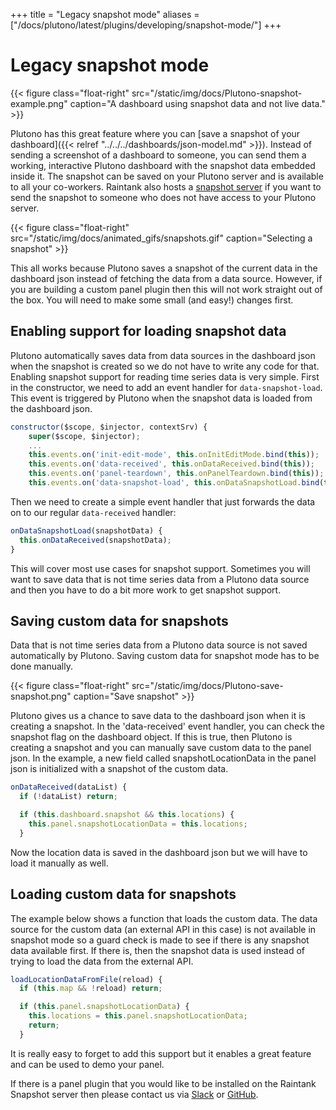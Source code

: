 +++
title = "Legacy snapshot mode"
aliases = ["/docs/plutono/latest/plugins/developing/snapshot-mode/"]
+++

# Legacy snapshot mode

{{< figure class="float-right"  src="/static/img/docs/Plutono-snapshot-example.png" caption="A dashboard using snapshot data and not live data." >}}

Plutono has this great feature where you can [save a snapshot of your dashboard]({{< relref "../../../dashboards/json-model.md" >}}). Instead of sending a screenshot of a dashboard to someone, you can send them a working, interactive Plutono dashboard with the snapshot data embedded inside it. The snapshot can be saved on your Plutono server and is available to all your co-workers. Raintank also hosts a [snapshot server](http://snapshot.raintank.io/) if you want to send the snapshot to someone who does not have access to your Plutono server.

{{< figure class="float-right"  src="/static/img/docs/animated_gifs/snapshots.gif" caption="Selecting a snapshot" >}}

This all works because Plutono saves a snapshot of the current data in the dashboard json instead of fetching the data from a data source. However, if you are building a custom panel plugin then this will not work straight out of the box. You will need to make some small (and easy!) changes first.

## Enabling support for loading snapshot data

Plutono automatically saves data from data sources in the dashboard json when the snapshot is created so we do not have to write any code for that. Enabling snapshot support for reading time series data is very simple. First in the constructor, we need to add an event handler for `data-snapshot-load`. This event is triggered by Plutono when the snapshot data is loaded from the dashboard json.

```javascript
constructor($scope, $injector, contextSrv) {
    super($scope, $injector);
    ...
    this.events.on('init-edit-mode', this.onInitEditMode.bind(this));
    this.events.on('data-received', this.onDataReceived.bind(this));
    this.events.on('panel-teardown', this.onPanelTeardown.bind(this));
    this.events.on('data-snapshot-load', this.onDataSnapshotLoad.bind(this));
```

Then we need to create a simple event handler that just forwards the data on to our regular `data-received` handler:

```javascript
onDataSnapshotLoad(snapshotData) {
  this.onDataReceived(snapshotData);
}
```

This will cover most use cases for snapshot support. Sometimes you will want to save data that is not time series data from a Plutono data source and then you have to do a bit more work to get snapshot support.

## Saving custom data for snapshots

Data that is not time series data from a Plutono data source is not saved automatically by Plutono. Saving custom data for snapshot mode has to be done manually.

{{< figure class="float-right"  src="/static/img/docs/Plutono-save-snapshot.png" caption="Save snapshot" >}}

Plutono gives us a chance to save data to the dashboard json when it is creating a snapshot. In the 'data-received' event handler, you can check the snapshot flag on the dashboard object. If this is true, then Plutono is creating a snapshot and you can manually save custom data to the panel json. In the example, a new field called snapshotLocationData in the panel json is initialized with a snapshot of the custom data.

```javascript
onDataReceived(dataList) {
  if (!dataList) return;

  if (this.dashboard.snapshot && this.locations) {
    this.panel.snapshotLocationData = this.locations;
  }
```

Now the location data is saved in the dashboard json but we will have to load it manually as well.

## Loading custom data for snapshots

The example below shows a function that loads the custom data. The data source for the custom data (an external API in this case) is not available in snapshot mode so a guard check is made to see if there is any snapshot data available first. If there is, then the snapshot data is used instead of trying to load the data from the external API.

```javascript
loadLocationDataFromFile(reload) {
  if (this.map && !reload) return;

  if (this.panel.snapshotLocationData) {
    this.locations = this.panel.snapshotLocationData;
    return;
  }
```

It is really easy to forget to add this support but it enables a great feature and can be used to demo your panel.

If there is a panel plugin that you would like to be installed on the Raintank Snapshot server then please contact us via [Slack](https://raintank.slack.com) or [GitHub](https://github.com/grafana/grafana).
